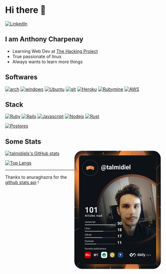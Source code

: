 # Hi there 👋

  <a href="https://www.linkedin.com/in/anthony-charpenay-a6b739210/">
    <img
      src="https://img.shields.io/static/v1?logo=linkedin&style=flat-square&color=0072b1&label=LinkedIn&message=%E2%98%86"
      alt="LinkedIn"
    />
  </a>


<br />

## I am Anthony Charpenay

- Learning Web Dev at [The Hacking Project](https://www.thehackingproject.org/)
- True passionate of linux
- Always wants to learn more things

## Softwares

[![arch](https://img.shields.io/badge/ArchLinux-Main_Os-00ffe9?style=social&logo=archlinux)](https://archlinux.org/)
[![windows](https://img.shields.io/badge/Windows-Gaming_Os-00ffe9?style=social&logo=windows)](https://www.microsoft.com/en-us/windows/)
[![Ubuntu](https://img.shields.io/badge/Ubuntu-Servers-00ffe9?style=social&logo=ubuntu)](https://ubuntu.com/)
[![git](https://img.shields.io/badge/Git-VCS_And_Collaboration-00ffe9?style=social&logo=git)](https://git-scm.com/)
[![Heroku](https://img.shields.io/badge/Heroku-Deploy_Test_Apps-00ffe9?style=social&logo=heroku)](https://www.heroku.com/home)
[![Rubymine](https://img.shields.io/badge/Jetbrains_Ide-Selection_Of_Powerfull_Ide-00ffe9?style=social&logo=jetbrains)](https://www.jetbrains.com/fr-fr/ruby/)
[![AWS](https://img.shields.io/badge/AWS-EC2_And_S3-00ffe9?style=social&logo=amazon)](https://aws.amazon.com/)

## Stack
[![Ruby](https://img.shields.io/badge/Ruby-Backend_And_Apis-00ffe9?style=social&logo=ruby)](https://www.ruby-lang.org/en/)
[![Rails](https://img.shields.io/badge/Rails-Backend-00ffe9?style=social&logo=rubyonrails)](https://rubyonrails.org/)
[![Javascript](https://img.shields.io/badge/Vanilla_Javascript-Frontend-00ffe9?style=social&logo=javascript)](https://developer.mozilla.org/fr/docs/Web/JavaScript)
[![Nodejs](https://img.shields.io/badge/NodeJS-Javascript_Runtime-00ffe9?style=social&logo=node.js)](https://nodejs.org/en/)
[![Rust](https://img.shields.io/badge/Rust-such_a_cool_language-00ffe9?style=social&logo=rust)](https://www.rust-lang.com/)

[![Postgres](https://img.shields.io/badge/PostgreSQL-Relational_Database-00ffe9?style=social&logo=postgresql)](https://www.postgresql.org/)

## Some Stats

  <a href="https://app.daily.dev/talmidiel" target="_blank">
    <img
      width="280"
      align="right"
      src="https://github.com/talmidiel/talmidiel/blob/master/devcard.svg"
    />
  </a>

[![talmidiels's GitHub stats](https://github-readme-stats.vercel.app/api?username=talmidiel&show_icons=true&count_private=true&theme=vision-friendly-dark&include_all_commits=true)](https://github.com/talmidiel)

[![Top Langs](https://github-readme-stats.vercel.app/api/top-langs/?username=talmidiel&langs_count=6&theme=vision-friendly-dark&layout=compact)](https://github.com/talmidiel)


***
Thanks to anuraghazra for the [github stats api](https://github.com/anuraghazra/github-readme-stats) !
